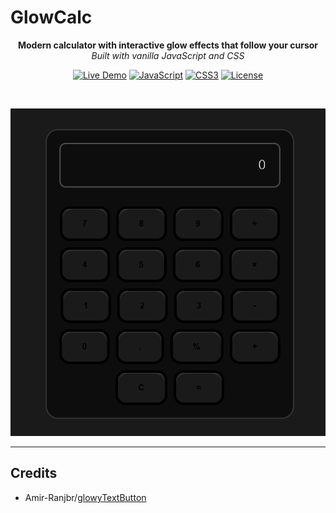 # GlowCalc

<div align="center">

**Modern calculator with interactive glow effects that follow your cursor**  
*Built with vanilla JavaScript and CSS*

[![Live Demo](https://img.shields.io/badge/🚀-Try%20Live%20Demo-ff6b6b?style=for-the-badge&labelColor=000000)](https://evaapinaa.github.io/glow-calc/)
[![JavaScript](https://img.shields.io/badge/JavaScript-ES6+-f7df1e?style=for-the-badge&logo=javascript&logoColor=black)](https://developer.mozilla.org/docs/Web/JavaScript)
[![CSS3](https://img.shields.io/badge/CSS3-Grid%20%7C%20Variables-1572b6?style=for-the-badge&logo=css3)](https://developer.mozilla.org/docs/Web/CSS)
[![License](https://img.shields.io/badge/License-MIT-green?style=for-the-badge)](LICENSE)

<br>

![GlowCalc Animation](./assets/Animation.gif)

</div>

<div align="justify">

<hr>

## Credits
- Amir-Ranjbr/[glowyTextButton](https://github.com/Amir-Ranjbr/glowyTextButton)


</div>
